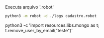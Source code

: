 

Executa arquivo '.robot'
```bash
python3 -m robot -d ./logs cadastro.robot
```


python3 -c 'import resources.libs.mongo as t; t.remove_user_by_email("teste")'